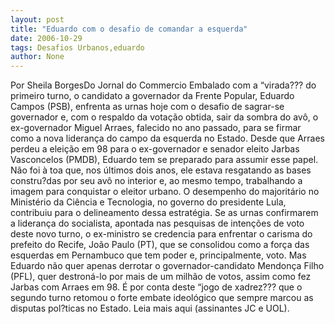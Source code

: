 ```yaml
---
layout: post
title: "Eduardo com o desafio de comandar a esquerda"
date: 2006-10-29
tags: Desafios Urbanos,eduardo
author: None
---
```

Por Sheila BorgesDo Jornal do Commercio
Embalado com a “virada??? do primeiro turno, o candidato a governador da Frente Popular, Eduardo Campos (PSB), enfrenta as urnas hoje com o desafio de sagrar-se governador e, com o respaldo da votação obtida, sair da sombra do avô, o ex-governador Miguel Arraes, falecido no ano passado, para se firmar como a nova liderança do campo da esquerda no Estado. 
Desde que Arraes perdeu a eleição em 98 para o ex-governador e senador eleito Jarbas Vasconcelos (PMDB), Eduardo tem se preparado para assumir esse papel. Não foi à toa que, nos últimos dois anos, ele estava resgatando as bases constru?das por seu avô no interior e, ao mesmo tempo, trabalhando a imagem para conquistar o eleitor urbano. O desempenho do majoritário no Ministério da Ciência e Tecnologia, no governo do presidente Lula, contribuiu para o delineamento dessa estratégia. 
Se as urnas confirmarem a liderança do socialista, apontada nas pesquisas de intenções de voto deste novo turno, o ex-ministro se credencia para enfrentar o carisma do prefeito do Recife, João Paulo (PT), que se consolidou como a força das esquerdas em Pernambuco que tem poder e, principalmente, voto. 
Mas Eduardo não quer apenas derrotar o governador-candidato Mendonça Filho (PFL), quer destroná-lo por mais de um milhão de votos, assim como fez Jarbas com Arraes em 98. É por conta deste “jogo de xadrez??? que o segundo turno retomou o forte embate ideológico que sempre marcou as disputas pol?ticas no Estado.
Leia mais aqui (assinantes JC e UOL). 